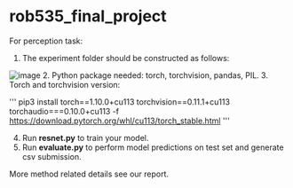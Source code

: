 # rob535_final_project
For perception task:
1. The experiment folder should be constructed as follows:

![image](https://user-images.githubusercontent.com/45463836/146255373-f1473292-c26d-4017-8461-3ff1afce3afb.png)
2. Python package needed: torch, torchvision, pandas, PIL.
3. Torch and torchvision version: 

'''
pip3 install torch==1.10.0+cu113 torchvision==0.11.1+cu113 torchaudio===0.10.0+cu113 -f https://download.pytorch.org/whl/cu113/torch_stable.html
'''

4. Run **resnet.py** to train your model.
5. Run **evaluate.py** to perform model predictions on test set and generate csv submission.

More method related details see our report.
